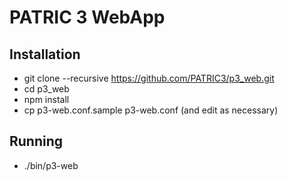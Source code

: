 # PATRIC 3 WebApp

## Installation

 - git clone --recursive  https://github.com/PATRIC3/p3_web.git
 - cd p3_web
 - npm install
 - cp p3-web.conf.sample p3-web.conf  (and edit as necessary) 

## Running

 - ./bin/p3-web
 
